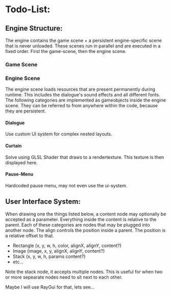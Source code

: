 # Todo-List:

## Engine Structure:

The engine contains the game scene + a persistent engine-specific scene that is never unloaded.
These scenes run in parallel and are executed in a fixed order. First the game-scene, then the engine scene.


### Game Scene



### Engine Scene

The engine scene loads resources that are present permanently during runtime.
This includes the dialogue's sound effects and all different fonts.
The following categories are implemented as gameobjects inside the engine scene.
They can be referred to from anywhere within the code, because they are persistent.

#### Dialogue

Use custom UI system for complex nested layouts.

#### Curtain

Solve using GLSL Shader that draws to a rendertexture.
This texture is then displayed here.

#### Pause-Menu

Hardcoded pause menu, may not even use the ui-system.

## User Interface System:

When drawing one the things listed below, a content node may optionally be accepted as a parameter.
Everything inside the content is relative to the parent.
Each of these categories are nodes that may be plugged into another node.
The align controls the position inside a parent. The position is a relative offset to that.

* Rectangle (x, y, w, h, color, alignX, alignY, content?)
* Image (image, x, y, alignX, alignY, content?)
* Stack (x, y, w, h, params content?)
* etc...

Note the stack node, it accepts multiple nodes.
This is useful for when two or more sepearate nodes need to sit next to each other.

Maybe I will use RayGui for that, lets see...
